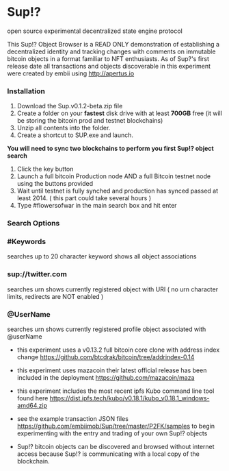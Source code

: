 # Sup!? 
open source experimental decentralized state engine protocol


This Sup!? Object Browser is a READ ONLY demonstration of establishing a decentralized identity and tracking changes with comments on immutable bitcoin objects in a format familiar to NFT enthusiasts. As of Sup?'s first release date all transactions and objects discoverable in this experiment were created by embii using http://apertus.io

### **Installation**

1. Download the Sup.v0.1.2-beta.zip file
2. Create a folder on your **fastest** disk drive with at least **700GB** free (it will be storing the bitcoin prod and testnet blockchains)
3. Unzip all contents into the folder.
4. Create a shortcut to SUP.exe and launch.

**You will need to sync two blockchains to perform you first Sup!? object search**

1. Click the key button
2. Launch a full bitcoin Production node AND a full Bitcoin testnet node using the buttons provided
3. Wait until testnet is fully synched and production has synced passed at least 2014. ( this part could take several hours )
4. Type #flowersofwar in the main search box and hit enter


### **Search Options**

### **#Keywords**
searches up to 20 character keyword shows all object associations
 
### **sup://twitter.com**
searches urn shows currently registered object with URI  ( no urn character limits, redirects are NOT enabled )

### **@UserName**
searches urn shows currently registered profile object associated with @userName


- this experiment uses a v0.13.2 full bitcoin core clone with address index change https://github.com/btcdrak/bitcoin/tree/addrindex-0.14

- this experiment uses mazacoin their latest official release has been included in the deployment https://github.com/mazacoin/maza

- this experiment includes the most recent ipfs Kubo command line tool found here https://dist.ipfs.tech/kubo/v0.18.1/kubo_v0.18.1_windows-amd64.zip

- see the example transaction JSON files https://github.com/embiimob/Sup/tree/master/P2FK/samples to begin experimenting with the entry and trading of your own Sup!? objects

- Sup!? bitcoin objects can be discovered and browsed without internet access because Sup!? is communicating with a local copy of the blockchain.
